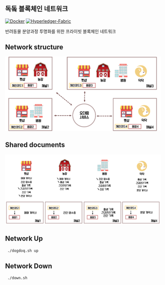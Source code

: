 ## 독돜 블록체인 네트워크

[![Docker](https://img.shields.io/badge/Docker-18.09.3-blue.svg)](https://www.docker.com/)
[![Hyperledger-Fabric](https://img.shields.io/badge/Hyperledger--Fabric-1.4.0-green.svg)](https://www.hyperledger.org/projects/fabric)


반려동물 분양과정 투명화를 위한 프라이빗 블록체인 네트워크

 Network structure
 -----------------
![NetworkImage](./images/dogdoq-network-image.png)

 Shared documents
 ----------------
![NetworkImage2](./images/dogdoq-network-image2.png)

 Network Up
 -------------
```bash
 ./dogdoq.sh up
```
 Network Down
 -------------
```bash
 ./down.sh
```

